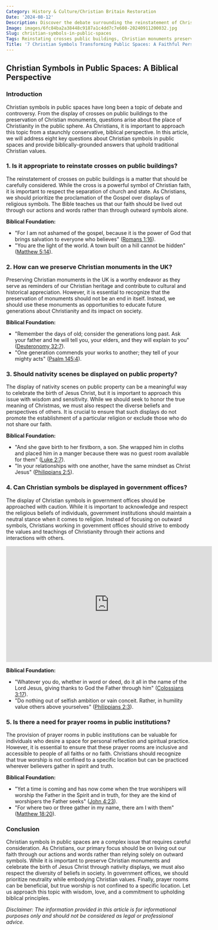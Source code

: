 ```yaml
---
Category: History & Culture/Christian Britain Restoration
Date: '2024-08-12'
Description: Discover the debate surrounding the reinstatement of Christian symbols in public spaces like government offices and public buildings. Explore the preservation of Christian monuments in the UK and the display of Nativity scenes on public property.
Image: images/6fc84ba2a38448c9187a1c4dd7c7e608-20240911200032.jpg
Slug: christian-symbols-in-public-spaces
Tags: Reinstating crosses public buildings, Christian monuments preservation UK, Nativity scenes public property, Christian symbols government offices, Restoring prayer rooms public institutions
Title: '7 Christian Symbols Transforming Public Spaces: A Faithful Perspective'
---
```


## Christian Symbols in Public Spaces: A Biblical Perspective

### Introduction

Christian symbols in public spaces have long been a topic of debate and controversy. From the display of crosses on public buildings to the preservation of Christian monuments, questions arise about the place of Christianity in the public sphere. As Christians, it is important to approach this topic from a staunchly conservative, biblical perspective. In this article, we will address eight key questions about Christian symbols in public spaces and provide biblically-grounded answers that uphold traditional Christian values.

### 1. Is it appropriate to reinstate crosses on public buildings?

The reinstatement of crosses on public buildings is a matter that should be carefully considered. While the cross is a powerful symbol of Christian faith, it is important to respect the separation of church and state. As Christians, we should prioritize the proclamation of the Gospel over displays of religious symbols. The Bible teaches us that our faith should be lived out through our actions and words rather than through outward symbols alone.

**Biblical Foundation:**
- "For I am not ashamed of the gospel, because it is the power of God that brings salvation to everyone who believes" ([Romans 1:16](https://www.bibleref.com/Romans/1/Romans-1-16.html)).
- "You are the light of the world. A town built on a hill cannot be hidden" ([Matthew 5:14](https://www.bibleref.com/Matthew/5/Matthew-5-14.html)).

### 2. How can we preserve Christian monuments in the UK?

Preserving Christian monuments in the UK is a worthy endeavor as they serve as reminders of our Christian heritage and contribute to cultural and historical appreciation. However, it is essential to recognize that the preservation of monuments should not be an end in itself. Instead, we should use these monuments as opportunities to educate future generations about Christianity and its impact on society.

**Biblical Foundation:**
- "Remember the days of old; consider the generations long past. Ask your father and he will tell you, your elders, and they will explain to you" ([Deuteronomy 32:7](https://www.bibleref.com/Deuteronomy/32/Deuteronomy-32-7.html)).
- "One generation commends your works to another; they tell of your mighty acts" ([Psalm 145:4](https://www.bibleref.com/Psalm/145/Psalm-145-4.html)).

### 3. Should nativity scenes be displayed on public property?

The display of nativity scenes on public property can be a meaningful way to celebrate the birth of Jesus Christ, but it is important to approach this issue with wisdom and sensitivity. While we should seek to honor the true meaning of Christmas, we must also respect the diverse beliefs and perspectives of others. It is crucial to ensure that such displays do not promote the establishment of a particular religion or exclude those who do not share our faith.

**Biblical Foundation:**
- "And she gave birth to her firstborn, a son. She wrapped him in cloths and placed him in a manger because there was no guest room available for them" ([Luke 2:7](https://www.bibleref.com/Luke/2/Luke-2-7.html)).
- "In your relationships with one another, have the same mindset as Christ Jesus" ([Philippians 2:5](https://www.bibleref.com/Philippians/2/Philippians-2-5.html)).

### 4. Can Christian symbols be displayed in government offices?

The display of Christian symbols in government offices should be approached with caution. While it is important to acknowledge and respect the religious beliefs of individuals, government institutions should maintain a neutral stance when it comes to religion. Instead of focusing on outward symbols, Christians working in government offices should strive to embody the values and teachings of Christianity through their actions and interactions with others.


<iframe width="560" height="315" src="https://www.youtube.com/embed/J-9aWSSIcwg" frameborder="0" allow="autoplay; encrypted-media" allowfullscreen></iframe>


**Biblical Foundation:**
- "Whatever you do, whether in word or deed, do it all in the name of the Lord Jesus, giving thanks to God the Father through him" ([Colossians 3:17](https://www.bibleref.com/Colossians/3/Colossians-3-17.html)).
- "Do nothing out of selfish ambition or vain conceit. Rather, in humility value others above yourselves" ([Philippians 2:3](https://www.bibleref.com/Philippians/2/Philippians-2-3.html)).

### 5. Is there a need for prayer rooms in public institutions?

The provision of prayer rooms in public institutions can be valuable for individuals who desire a space for personal reflection and spiritual practice. However, it is essential to ensure that these prayer rooms are inclusive and accessible to people of all faiths or no faith. Christians should recognize that true worship is not confined to a specific location but can be practiced wherever believers gather in spirit and truth.

**Biblical Foundation:**
- "Yet a time is coming and has now come when the true worshipers will worship the Father in the Spirit and in truth, for they are the kind of worshipers the Father seeks" ([John 4:23](https://www.bibleref.com/John/4/John-4-23.html)).
- "For where two or three gather in my name, there am I with them" ([Matthew 18:20](https://www.bibleref.com/Matthew/18/Matthew-18-20.html)).

### Conclusion

Christian symbols in public spaces are a complex issue that requires careful consideration. As Christians, our primary focus should be on living out our faith through our actions and words rather than relying solely on outward symbols. While it is important to preserve Christian monuments and celebrate the birth of Jesus Christ through nativity displays, we must also respect the diversity of beliefs in society. In government offices, we should prioritize neutrality while embodying Christian values. Finally, prayer rooms can be beneficial, but true worship is not confined to a specific location. Let us approach this topic with wisdom, love, and a commitment to upholding biblical principles.

*Disclaimer: The information provided in this article is for informational purposes only and should not be considered as legal or professional advice.*
